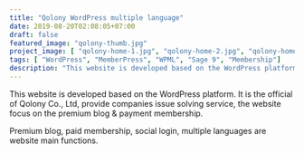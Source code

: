 ```yaml
---
title: "Qolony WordPress multiple language"
date: 2019-08-20T02:08:05+07:00
draft: false
featured_image: "qolony-thumb.jpg"
project_image: [ "qolony-home-1.jpg", "qolony-home-2.jpg", "qolony-home-3.jpg" ]
tags: [ "WordPress", "MemberPress", "WPML", "Sage 9", "Membership"]
description: "This website is developed based on the WordPress platform. It is the official of Qolony Co., Ltd, provide companies issue solving service, the website focus on the premium blog & payment membership."
---
```


This website is developed based on the WordPress platform. It is the official of Qolony Co., Ltd, provide companies issue solving service, the website focus on the premium blog & payment membership.

Premium blog, paid membership, social login, multiple languages are website main functions. 